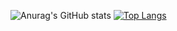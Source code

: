 ![Anurag's GitHub stats](https://github-readme-stats.vercel.app/api?username=NikosPapakonstantinou&show_icons=true&theme=synthwave&count_private=true)
[![Top Langs](https://github-readme-stats.vercel.app/api/top-langs/?username=NikosPapakonstantinou&theme=synthwave&count_private=true)](https://github.com/NikosPapakonstantinou/)

<!--
### Hi there 👋
**NikosPapakonstantinou/NikosPapakonstantinou** is a ✨ _special_ ✨ repository because its `README.md` (this file) appears on your GitHub profile.

Here are some ideas to get you started:

- 🔭 I’m currently working on ...
- 🌱 I’m currently learning ...
- 👯 I’m looking to collaborate on ...
- 🤔 I’m looking for help with ...
- 💬 Ask me about ...
- 📫 How to reach me: ...
- 😄 Pronouns: ...
- ⚡ Fun fact: ...
-->
